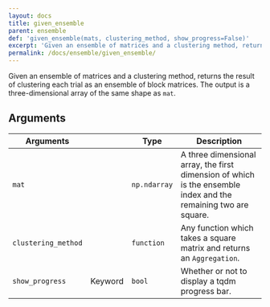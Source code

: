 ```yaml
---
layout: docs
title: given_ensemble
parent: ensemble
def: 'given_ensemble(mats, clustering_method, show_progress=False)'
excerpt: 'Given an ensemble of matrices and a clustering method, returns the result of clustering each trial as an ensemble of block matrices.'
permalink: /docs/ensemble/given_ensemble/
---
```

Given an ensemble of matrices and a clustering method, returns the result of clustering each trial as an ensemble of block matrices.
The output is a three-dimensional array
of the same shape as `mat`.

## Arguments

| Arguments |  | Type | Description |
| --- | --- | --- | --- |
| `mat` | | `np.ndarray` | A three dimensional array, the first dimension of which is the ensemble index and the remaining two are square. |
| `clustering_method` | | `function` | Any function which takes a square matrix and returns an `Aggregation`. |
| `show_progress` | Keyword | `bool` | Whether or not to display a tqdm progress bar. |